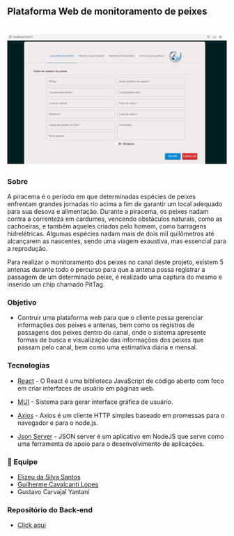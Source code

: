 ## Plataforma Web de monitoramento de peixes

<h1 align="center">
  <img alt="image" title="Readme" src="./images/Front-end.PNG.png"/>
</h1>

### Sobre
A piracema é o período em que determinadas espécies de peixes enfrentam grandes jornadas rio acima a fim de garantir um local adequado para sua desova e alimentação. Durante a piracema, os peixes nadam contra a correnteza em cardumes, vencendo obstáculos naturais, como as cachoeiras, e também aqueles criados pelo homem, como barragens hidrelétricas. Algumas espécies nadam mais de dois mil quilômetros até alcançarem as nascentes, sendo uma viagem exaustiva, mas essencial para a reprodução.

Para realizar o monitoramento dos peixes no canal deste projeto, existem 5 antenas durante todo o percurso para que a antena possa registrar a passagem de um determinado peixe, é realizado uma captura do mesmo e inserido um chip chamado PitTag.

### Objetivo

- Contruir uma plataforma web para que o cliente possa gerenciar informações dos peixes e antenas, bem como os registros de passagens dos peixes dentro do canal, onde o sistema apresente formas de busca e visualização das informações dos peixes que passam pelo canal, bem como uma estimativa diária e mensal.


### Tecnologias

- [React](https://pt-br.reactjs.org/) - O React é uma biblioteca JavaScript de código aberto com foco em criar interfaces de usuário em páginas web.

- [MUI](https://mui.com/pt/) - Sistema para gerar interface gráfica de usuário.

- [Axios](https://axios-http.com/ptbr/) - Axios é um cliente HTTP simples baseado em promessas para o navegador e para o node.js.

- [Json Server](https://www.npmjs.com/package/json-server) - JSON server é um aplicativo em NodeJS que serve como uma ferramenta de apoio para o desenvolvimento de aplicações.


### 🤝 Equipe
- [Elizeu da Silva Santos](https://www.linkedin.com/in/elizeusantoss/)
- [Guilherme Cavalcanti Lopes](https://www.linkedin.com/in/guilherme-cavalcanti-lopes-037830214/)
- Gustavo Carvajal Yantaní

### Repositório do Back-end
- [Click aqui](https://github.com/Elizeu-Santos/PTI-Piracema-back-end)

